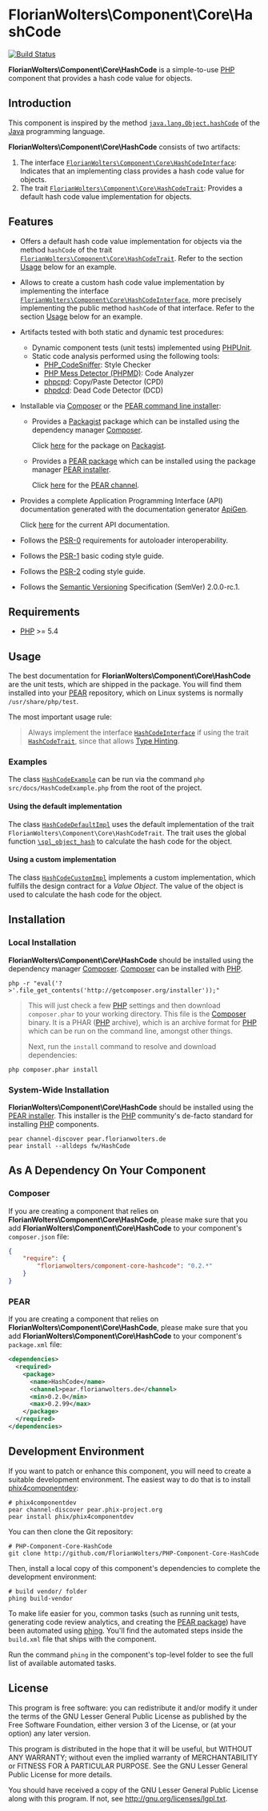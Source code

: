 # FlorianWolters\Component\Core\HashCode

[![Build Status](https://secure.travis-ci.org/FlorianWolters/PHP-Component-Core-HashCode.png?branch=master)](http://travis-ci.org/FlorianWolters/PHP-Component-Core-HashCode)

**FlorianWolters\Component\Core\HashCode** is a simple-to-use [PHP][17] component that provides a hash code value for objects.

## Introduction

This component is inspired by the method [`java.lang.Object.hashCode`][26] of the [Java][27] programming language.

**FlorianWolters\Component\Core\HashCode** consists of two artifacts:

1. The interface [`FlorianWolters\Component\Core\HashCodeInterface`][29]: Indicates that an implementing class provides a hash code value for objects.
2. The trait [`FlorianWolters\Component\Core\HashCodeTrait`][30]: Provides a default hash code value implementation for objects.

## Features

* Offers a default hash code value implementation for objects via the method `hashCode` of the trait [`FlorianWolters\Component\Core\HashCodeTrait`][29]. Refer to the section [Usage](#using-the-default-implementation) below for an example.
* Allows to create a custom hash code value implementation by implementing the interface [`FlorianWolters\Component\Core\HashCodeInterface`][30], more precisely implementing the public method `hashCode` of that interface. Refer to the section [Usage](#using-a-custom-implementation) below for an example.
* Artifacts tested with both static and dynamic test procedures:
    * Dynamic component tests (unit tests) implemented using [PHPUnit][19].
    * Static code analysis performed using the following tools:
        * [PHP_CodeSniffer][14]: Style Checker
        * [PHP Mess Detector (PHPMD)][18]: Code Analyzer
        * [phpcpd][4]: Copy/Paste Detector (CPD)
        * [phpdcd][5]: Dead Code Detector (DCD)
* Installable via [Composer][3] or the [PEAR command line installer][11]:
    * Provides a [Packagist][25] package which can be installed using the dependency manager [Composer][3].

      Click [here][24] for the package on [Packagist][25].
    * Provides a [PEAR package][13] which can be installed using the package manager [PEAR installer][11].

      Click [here][9] for the [PEAR channel][12].
* Provides a complete Application Programming Interface (API) documentation generated with the documentation generator [ApiGen][2].

  Click [here][1] for the current API documentation.
* Follows the [PSR-0][6] requirements for autoloader interoperability.
* Follows the [PSR-1][7] basic coding style guide.
* Follows the [PSR-2][8] coding style guide.
* Follows the [Semantic Versioning][20] Specification (SemVer) 2.0.0-rc.1.

## Requirements

* [PHP][17] >= 5.4

## Usage

The best documentation for **FlorianWolters\Component\Core\HashCode** are the unit tests, which are shipped in the package. You will find them installed into your [PEAR][10] repository, which on Linux systems is normally `/usr/share/php/test`.

The most important usage rule:

> Always implement the interface [`HashCodeInterface`][29] if using the trait [`HashCodeTrait`][30], since that allows [Type Hinting][31].

### Examples

The class [`HashCodeExample`](src/docs/HashCodeExample.php) can be run via the command `php src/docs/HashCodeExample.php` from the root of the project.

#### Using the default implementation

The class [`HashCodeDefaultImpl`](src/tests/mocks/FlorianWolters/Mock/HashCodeDefaultImpl.php) uses the default implementation of the trait `FlorianWolters\Component\Core\HashCodeTrait`. The trait uses the global function [`\spl_object_hash`][28] to calculate the hash code for the object.

#### Using a custom implementation

The class [`HashCodeCustomImpl`](src/tests/mocks/FlorianWolters/Mock/HashCodeCustomImpl.php) implements a custom implementation, which fulfills the design contract for a *Value Object*. The value of the object is used to calculate the hash code for the object.

## Installation

### Local Installation

**FlorianWolters\Component\Core\HashCode** should be installed using the dependency manager [Composer][3]. [Composer][3] can be installed with [PHP][6].

    php -r "eval('?>'.file_get_contents('http://getcomposer.org/installer'));"

> This will just check a few [PHP][17] settings and then download `composer.phar` to your working directory. This file is the [Composer][3] binary. It is a PHAR ([PHP][17] archive), which is an archive format for [PHP][17] which can be run on the command line, amongst other things.
>
> Next, run the `install` command to resolve and download dependencies:

    php composer.phar install

### System-Wide Installation

**FlorianWolters\Component\Core\HashCode** should be installed using the [PEAR installer][11]. This installer is the [PHP][17] community's de-facto standard for installing [PHP][17] components.

    pear channel-discover pear.florianwolters.de
    pear install --alldeps fw/HashCode

## As A Dependency On Your Component

### Composer

If you are creating a component that relies on **FlorianWolters\Component\Core\HashCode**, please make sure that you add **FlorianWolters\Component\Core\HashCode** to your component's `composer.json` file:

```json
{
    "require": {
        "florianwolters/component-core-hashcode": "0.2.*"
    }
}
```

### PEAR

If you are creating a component that relies on **FlorianWolters\Component\Core\HashCode**, please make sure that you add **FlorianWolters\Component\Core\HashCode** to your component's `package.xml` file:

```xml
<dependencies>
  <required>
    <package>
      <name>HashCode</name>
      <channel>pear.florianwolters.de</channel>
      <min>0.2.0</min>
      <max>0.2.99</max>
    </package>
  </required>
</dependencies>
```

## Development Environment

If you want to patch or enhance this component, you will need to create a suitable development environment. The easiest way to do that is to install [phix4componentdev][16]:

    # phix4componentdev
    pear channel-discover pear.phix-project.org
    pear install phix/phix4componentdev

You can then clone the Git repository:

    # PHP-Component-Core-HashCode
    git clone http://github.com/FlorianWolters/PHP-Component-Core-HashCode

Then, install a local copy of this component's dependencies to complete the development environment:

    # build vendor/ folder
    phing build-vendor

To make life easier for you, common tasks (such as running unit tests, generating code review analytics, and creating the [PEAR package][13]) have been automated using [phing][15]. You'll find the automated steps inside the `build.xml` file that ships with the component.

Run the command `phing` in the component's top-level folder to see the full list of available automated tasks.

## License

This program is free software: you can redistribute it and/or modify it under the terms of the GNU Lesser General Public License as published by the Free Software Foundation, either version 3 of the License, or (at your option) any later version.

This program is distributed in the hope that it will be useful, but WITHOUT ANY WARRANTY; without even the implied warranty of MERCHANTABILITY or FITNESS FOR A PARTICULAR PURPOSE.  See the GNU Lesser General Public License for more details.

You should have received a copy of the GNU Lesser General Public License along with this program. If not, see <http://gnu.org/licenses/lgpl.txt>.

[1]: http://blog.florianwolters.de/PHP-Component-Core-HashCode
     "FlorianWolters\Component\Core | Application Programming Interface (API) documentation"
[2]: http://apigen.org
     "ApiGen | API documentation generator for PHP 5.3.+"
[3]: http://getcomposer.org
     "Composer"
[4]: https://github.com/sebastianbergmann/phpcpd
     "sebastianbergmann/phpcpd · GitHub"
[5]: https://github.com/sebastianbergmann/phpdcd
     "sebastianbergmann/phpdcd · GitHub"
[6]: https://github.com/php-fig/fig-standards/blob/master/accepted/PSR-0.md
     "PSR-0 requirements for autoloader interoperability"
[7]: https://github.com/php-fig/fig-standards/blob/master/accepted/PSR-1-basic-coding-standard.md
     "PSR-1 basic coding style guide"
[8]: https://github.com/php-fig/fig-standards/blob/master/accepted/PSR-2-coding-style-guide.md
     "PSR-2 coding style guide"
[9]: http://pear.florianwolters.de
     "PEAR channel of Florian Wolters"
[10]: http://pear.php.net
      "PEAR - PHP Extension and Application Repository"
[11]: http://pear.php.net/manual/en/guide.users.commandline.cli.php
      "Manual :: Command line installer (PEAR)"
[12]: http://pear.php.net/manual/en/guide.users.concepts.channel.php
      "Manual :: PEAR Channels"
[13]: http://pear.php.net/manual/en/guide.users.concepts.package.php
      "Manual :: PEAR Packages"
[14]: http://pear.php.net/package/PHP_CodeSniffer
      "PHP_CodeSniffer"
[15]: http://phing.info
      "Phing"
[16]: https://github.com/stuartherbert/phix4componentdev
      "stuartherbert/phix4componentdev · GitHub"
[17]: http://php.net
      "PHP: Hypertext Preprocessor"
[18]: http://phpmd.org
      "PHPMD - PHP Mess Detector"
[19]: http://phpunit.de
      "sebastianbergmann/phpunit · GitHub"
[20]: http://semver.org
      "Semantic Versioning"
[24]: http://packagist.org/packages/florianwolters/component-core-hashcode
      "florianwolters/component-core-hashcode - Packagist"
[25]: http://packagist.org
      "Packagist"
[26]: http://docs.oracle.com/javase/7/docs/api/java/lang/Object.html#hashCode()
      "Object (Java Platform SE 7)"
[27]: http://java.com
      "java.com: Java + You"
[28]: http://php.net/function.spl-object-hash
      "PHP: spl_object_hash - Manual"
[29]: src/php/FlorianWolters/Component/Core/HashCodeInterface.php
      "FlorianWolters\Component\Core\HashCodeInterface"
[30]: src/php/FlorianWolters/Component/Core/HashCodeTrait.php
      "FlorianWolters\Component\Core\HashCodeTrait"
[31]: http://php.net/language.oop5.typehinting
      "PHP: Type Hinting - Manual"
